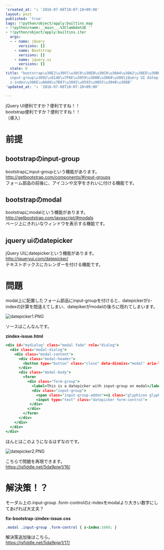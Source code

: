 ```yaml
---
'created_at: ': '2016-07-08T10:07:18+09:00'
layout: post
published: 'true'
tags: !!python/object/apply:builtins.map
- !!python/name:__main__.%3Clambda%3E ''
- !!python/object/apply:builtins.iter
  args:
  - - name: jQuery
      versions: []
    - name: Bootstrap
      versions: []
    - name: jquery.ui
      versions: []
  state: 0
title: "bootstrap\u30E2\u30FC\u30C0\u30EB\u30C0\u30A4\u30A2\u30ED\u30B0\u4E0A\u306B\
  input-group\u3092\u914D\u7F6E\u3059\u308B\u3068\u3001jQuery UI datepicker\u304C\
  z-index\u306E\u8A08\u7B97\u3092\u9593\u9055\u3048\u308B"
'updated_at: ': '2016-07-08T10:07:18+09:00'

---
```

jQuery UI便利ですか？便利ですね！！  
bootstrap便利ですか？便利ですね！！  
（導入）  
  
# 前提  
  
## bootstrapのinput-group  
  
bootstrapにinput-groupという機能があります。  
http://getbootstrap.com/components/#input-groups  
フォーム部品の前後に、アイコンや文字をきれいに付ける機能です。  
  
## bootstrapのmodal  
  
bootstrapにmodalという機能があります。  
http://getbootstrap.com/javascript/#modals  
ページ上にきれいなウィンドウを表示する機能です。  
  
## jquery uiのdatepicker  
  
jQuery UIにdatepickerという機能があります。  
http://jqueryui.com/datepicker/  
テキストボックスにカレンダーを付ける機能です。  
  
  
# 問題  
  
modal上に配置したフォーム部品にinput-groupを付けると、datepickerがz-indexの計算を間違えてしまい、datepikerがmodalの後ろに隠れてしまいます。  
  
![datepicker1.PNG](/assets/images/eb22ce80-fb4b-1799-4fbb-583144ab0727.png)  
  
ソースはこんなんです。  
  
**zindex-issue.html**  
```html:zindex-issue.html
<div id="mydialog" class="modal fade" role="dialog">
  <div class="modal-dialog">
    <div class="modal-content">
      <div class="modal-header">
        <button type="button" class="close" data-dismiss="modal" aria-label="Close"><span aria-hidden="true">&times;</span></button>
      </div>
      <div class="modal-body">
        <form>
          <div class="form-group">
            <label>This is a datepicker with input-group on modal</label>
            <div class="input-group">
              <span class="input-group-addon"><i class="glyphicon glyphicon-calendar"></i></span>
              <input type="text" class="datepicker form-control">
           </div>
          </div>
        </form>
      </div>
    </div>
  </div>
</div>
```  
  
  
  
ほんとはこのようになるはずなのです。  
  
![datepicker2.PNG](/assets/images/f15d7dce-2a6c-9d82-91e9-cd5b3e1d1bb9.png)  
  
こちらで問題を再現できます。  
https://jsfiddle.net/5da9pjw1/16/  
  
  
  
# 解決策！？  
  
モーダル上の.input-group .form-controlのz-indexをmodalより大きい数字にしてあげれば大丈夫？  
  
**fix-bootstrap-zindex-issue.css**  
```css:fix-bootstrap-zindex-issue.css
.modal .input-group .form-control { z-index:1060; }
```  
  
解決策追加後はこちら。  
https://jsfiddle.net/5da9pjw1/17/  
